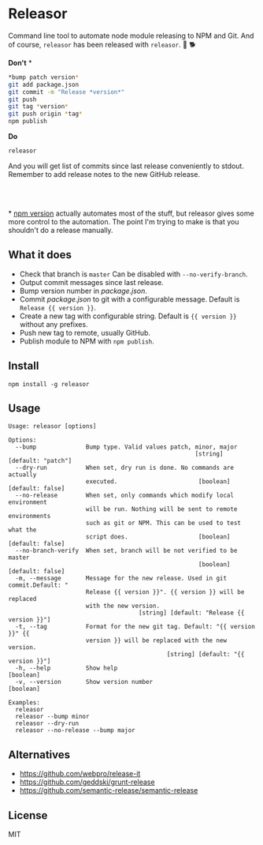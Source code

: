 # Releasor

Command line tool to automate node module releasing to NPM and Git. And of course,
`releasor` has been released with `releasor`. :stew: :dog2:

**Don't** \*

```bash
*bump patch version*
git add package.json
git commit -m "Release *version*"
git push
git tag *version*
git push origin *tag*
npm publish
```

**Do**

```bash
releasor
```

And you will get list of commits since last release conveniently to stdout.
Remember to add release notes to the new GitHub release.

<br>
<br>

\* [npm version](https://docs.npmjs.com/cli/version) actually automates most of
the stuff, but releasor gives some more control to the automation. The point
I'm trying to make is that you shouldn't do a release manually.


## What it does

* Check that branch is `master` Can be disabled with `--no-verify-branch`.
* Output commit messages since last release.
* Bump version number in *package.json*.
* Commit *package.json* to git with a configurable message. Default is `Release {{ version }}`.
* Create a new tag with configurable string. Default is `{{ version }}` without any prefixes.
* Push new tag to remote, usually GitHub.
* Publish module to NPM with `npm publish`.


## Install

```
npm install -g releasor
```


## Usage

```
Usage: releasor [options]

Options:
  --bump              Bump type. Valid values patch, minor, major
                                                     [string] [default: "patch"]
  --dry-run           When set, dry run is done. No commands are actually
                      executed.                       [boolean] [default: false]
  --no-release        When set, only commands which modify local environment
                      will be run. Nothing will be sent to remote environments
                      such as git or NPM. This can be used to test what the
                      script does.                    [boolean] [default: false]
  --no-branch-verify  When set, branch will be not verified to be master
                                                      [boolean] [default: false]
  -m, --message       Message for the new release. Used in git commit.Default: "
                      Release {{ version }}". {{ version }} will be replaced
                      with the new version.
                                     [string] [default: "Release {{ version }}"]
  -t, --tag           Format for the new git tag. Default: "{{ version }}" {{
                      version }} will be replaced with the new version.
                                             [string] [default: "{{ version }}"]
  -h, --help          Show help                                        [boolean]
  -v, --version       Show version number                              [boolean]

Examples:
  releasor
  releasor --bump minor
  releasor --dry-run
  releasor --no-release --bump major
```


## Alternatives

* https://github.com/webpro/release-it
* https://github.com/geddski/grunt-release
* https://github.com/semantic-release/semantic-release


## License

MIT
